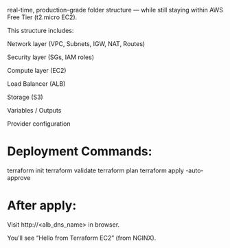 real-time, production-grade folder structure — while still staying within AWS Free Tier (t2.micro EC2).

This structure includes:

Network layer (VPC, Subnets, IGW, NAT, Routes)

Security layer (SGs, IAM roles)

Compute layer (EC2)

Load Balancer (ALB)

Storage (S3)

Variables / Outputs

Provider configuration

Deployment Commands:
====================
terraform init
terraform validate
terraform plan
terraform apply -auto-approve

After apply:
===========

Visit http://<alb_dns_name> in browser.

You’ll see “Hello from Terraform EC2” (from NGINX).

